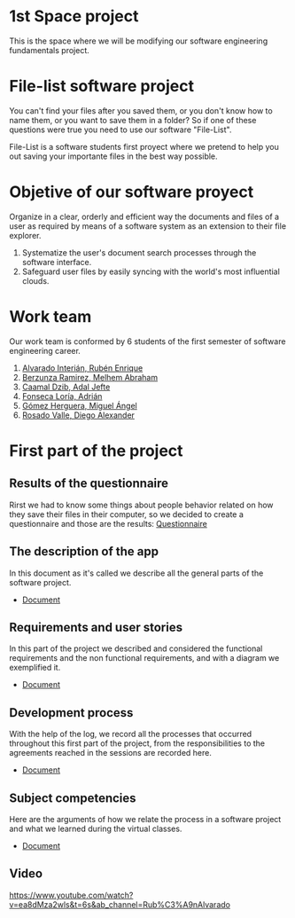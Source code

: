 # 1st Space project
This is the space where we will be modifying our software engineering fundamentals project.

# File-list software project
You can't find your files after you saved them, or you don't know how to name them, or you want to save them in a folder? So if one of these questions were true you need to use our software "File-List".

File-List is a software students first proyect where we pretend to help you out saving your importante files in the best way possible.

# Objetive of our software proyect
Organize in a clear, orderly and efficient way the documents and files of a user as required by means of a software system as an extension to their file explorer.
1. Systematize the user's document search processes through the software interface. 
2. Safeguard user files by easily syncing with the world's most influential clouds. 

# Work team
Our work team is conformed by 6 students of the first semester of software engineering career.
1. [Alvarado Interián, Rubén Enrique]( https://github.com/kirake-a)
2. [Berzunza Ramirez, Melhem Abraham](https://github.com/MelhemBerzunza)
3. [Caamal Dzib, Adal Jefte](https://github.com/AdalCaamal)
4. [Fonseca Loría, Adrián](https://github.com/adrianfonsecal)
5. [Gómez Herguera, Miguel Ángel](https://github.com/MiguelHerguera)
6. [Rosado Valle, Diego Alexander](https://github.com/rosadod299)


# First part of the project
## Results of the questionnaire 
Rirst we had to know some things about people behavior related on how they save their files in their computer, so we decided to create a questionnaire and those are the results:
[Questionnaire](https://github.com/adrianfonsecal/proyecto-fis/blob/Entrega1/RESPUESTAS%20DEL%20CUESTONARIO.pdf)

## The description of the app
In this document as it's called we describe all the general parts of the software project. 
* [Document](https://github.com/adrianfonsecal/proyecto-fis/blob/Entrega1/Fila1.md)

## Requirements and user stories 
In this part of the project we described and considered the functional requirements and the non functional requirements, and with a diagram we exemplified it.
* [Document](https://github.com/adrianfonsecal/proyecto-fis/blob/Entrega1/Fila2.md)

## Development process
With the help of the log, we record all the processes that occurred throughout this first part of the project, from the responsibilities to the agreements reached in the sessions are recorded here. 
* [Document](https://github.com/adrianfonsecal/proyecto-fis/blob/Entrega1/Fila3.md)

## Subject competencies
Here are the arguments of how we relate the process in a software project and what we learned during the virtual classes.
* [Document](https://github.com/adrianfonsecal/proyecto-fis/blob/Entrega1/Fila5.md)
## Video
https://www.youtube.com/watch?v=ea8dMza2wls&t=6s&ab_channel=Rub%C3%A9nAlvarado

